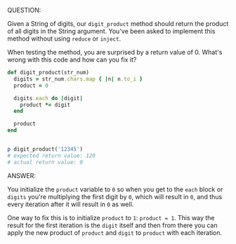 QUESTION:

Given a String of digits, our `digit_product` method should return the product of all digits in the String
argument. You've been asked to implement this method without using `reduce` or `inject`.

When testing the method, you are surprised by a return value of 0. What's wrong with this code and how can you
fix it?

```ruby
def digit_product(str_num)
  digits = str_num.chars.map { |n| n.to_i }
  product = 0

  digits.each do |digit|
    product *= digit
  end

  product
end


p digit_product('12345')
# expected return value: 120
# actual return value: 0
```

ANSWER:

You initialize the `product` variable to `0` so when you get to the `each` block or `digits` you're multiplying
the first digit by `0`, which will result in `0`, and thus every iteration after it will result in `0` as well.

One way to fix this is to initialize `product` to `1`: `product = 1`. This way the result for the first
iteration is the `digit` itself and then from there you can apply the new product of `product` and `digit` to 
`product` with each iteration.
